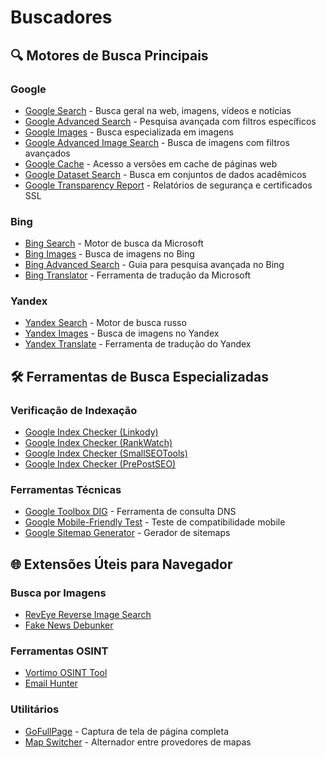 # Buscadores

## 🔍 Motores de Busca Principais

### Google
- [Google Search](https://www.google.com/) - Busca geral na web, imagens, vídeos e notícias
- [Google Advanced Search](https://www.google.com/advanced_search) - Pesquisa avançada com filtros específicos
- [Google Images](https://images.google.com/) - Busca especializada em imagens
- [Google Advanced Image Search](https://www.google.com.br/advanced_image_search) - Busca de imagens com filtros avançados
- [Google Cache](https://webcache.googleusercontent.com/search?q=cache:[URL]) - Acesso a versões em cache de páginas web
- [Google Dataset Search](https://datasetsearch.research.google.com/) - Busca em conjuntos de dados acadêmicos
- [Google Transparency Report](https://transparencyreport.google.com/) - Relatórios de segurança e certificados SSL

### Bing
- [Bing Search](https://www.bing.com) - Motor de busca da Microsoft
- [Bing Images](https://www.bing.com/?scope=images) - Busca de imagens no Bing
- [Bing Advanced Search](https://www.lifewire.com/bing-advanced-search-3482817) - Guia para pesquisa avançada no Bing
- [Bing Translator](https://bing.com/translator) - Ferramenta de tradução da Microsoft

### Yandex
- [Yandex Search](https://yandex.com) - Motor de busca russo
- [Yandex Images](https://yandex.com/images/) - Busca de imagens no Yandex
- [Yandex Translate](https://translate.yandex.com) - Ferramenta de tradução do Yandex

## 🛠️ Ferramentas de Busca Especializadas

### Verificação de Indexação
- [Google Index Checker (Linkody)](https://www.linkody.com/en/seo-tools/google-index-checker)
- [Google Index Checker (RankWatch)](https://www.rankwatch.com/free-tools/google-index-checker/)
- [Google Index Checker (SmallSEOTools)](https://smallseotools.com/google-index-checker/)
- [Google Index Checker (PrePostSEO)](https://www.prepostseo.com/google-index-checker)

### Ferramentas Técnicas
- [Google Toolbox DIG](https://toolbox.googleapps.com/apps/dig/) - Ferramenta de consulta DNS
- [Google Mobile-Friendly Test](https://search.google.com/test/mobile-friendly) - Teste de compatibilidade mobile
- [Google Sitemap Generator](https://tools.sureoak.com/seo-tools/google-xml-sitemap-generator) - Gerador de sitemaps

## 🌐 Extensões Úteis para Navegador

### Busca por Imagens
- [RevEye Reverse Image Search](https://chrome.google.com/webstore/detail/reveye-reverse-image-sear/keaaclcjhehbbapnphnmpiklalfhelgf)
- [Fake News Debunker](https://chrome.google.com/webstore/detail/fake-news-debunker-by-inv/mhccpoafgdgbhnjfhkcmgknndkeenfhe)

### Ferramentas OSINT
- [Vortimo OSINT Tool](https://chrome.google.com/webstore/detail/vortimo-osint-tool/mnakbpdnkedaegeiaoakkjafhoidklnf)
- [Email Hunter](https://chrome.google.com/webstore/detail/email-hunter/mbindhfolmpijhodmgkloeeppmkhpmhc/related)

### Utilitários
- [GoFullPage](https://chrome.google.com/webstore/detail/gofullpage-full-page-scre/fdpohaocaechififmbbbbbknoalclacl) - Captura de tela de página completa
- [Map Switcher](https://chrome.google.com/webstore/detail/map-switcher/fanpjcbgdinjeknjikpfnldfpnnpkelb) - Alternador entre provedores de mapas